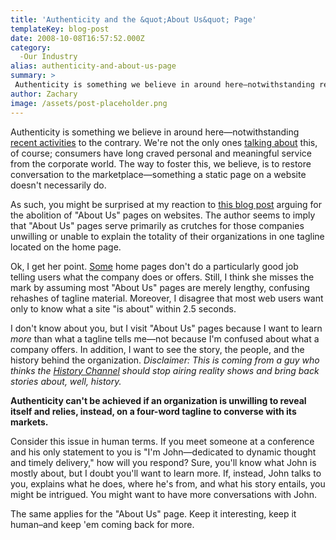 ```yaml
---
title: 'Authenticity and the &quot;About Us&quot; Page'
templateKey: blog-post
date: 2008-10-08T16:57:52.000Z
category: 
  -Our Industry
alias: authenticity-and-about-us-page
summary: > 
 Authenticity is something we believe in around here—notwithstanding recent activities to the contrary. We're not the only ones talking about this, of course; consumers have long craved personal and meaningful service from the corporate world. The way to foster this, we believe, is to restore conversation to the marketplace—something a static page on a website doesn't necessarily do.
author: Zachary
image: /assets/post-placeholder.png
---
```


Authenticity is something we believe in around here—notwithstanding [recent activities](/2008/09/29/anatomy-hoax-how-and-why-we-tried-fool-everyone) to the contrary. We're not the only ones [talking about](http://www.businessweek.com/innovate/content/may2008/id20080528_503953.htm) this, of course; consumers have long craved personal and meaningful service from the corporate world. The way to foster this, we believe, is to restore conversation to the marketplace—something a static page on a website doesn't necessarily do.

As such, you might be surprised at my reaction to [this blog post](http://adage.com/digitalnext/post.php?article_id=131537) arguing for the abolition of "About Us" pages on websites. The author seems to imply that "About Us" pages serve primarily as crutches for those companies unwilling or unable to explain the totality of their organizations in one tagline located on the home page.

Ok, I get her point. [Some](http://www.blackstone.com/) home pages don't do a particularly good job telling users what the company does or offers. Still, I think she misses the mark by assuming most "About Us" pages are merely lengthy, confusing rehashes of tagline material. Moreover, I disagree that most web users want only to know what a site "is about" within 2.5 seconds.

I don't know about you, but I visit "About Us" pages because I want to learn _more_ than what a tagline tells me—not because I'm confused about what a company offers. In addition, I want to see the story, the people, and the history behind the organization. _Disclaimer: This is coming from a guy who thinks the [History Channel](http://www.history.com) should stop airing reality shows and bring back stories about, well, history._

**Authenticity can't be achieved if an organization is unwilling to reveal itself and relies, instead, on a four-word tagline to converse with its markets.**

Consider this issue in human terms. If you meet someone at a conference and his only statement to you is "I'm John—dedicated to dynamic thought and timely delivery," how will you respond? Sure, you'll know what John is mostly about, but I doubt you'll want to learn more. If, instead, John talks to you, explains what he does, where he's from, and what his story entails, you might be intrigued. You might want to have more conversations with John.

The same applies for the "About Us" page. Keep it interesting, keep it human–and keep 'em coming back for more.
